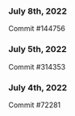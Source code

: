 ### July 8th, 2022

Commit #144756

### July 5th, 2022

Commit #314353


### July 4th, 2022

Commit #72281
